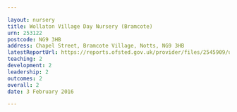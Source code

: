 ```yaml
---

layout: nursery
title: Wollaton Village Day Nursery (Bramcote)
urn: 253122
postcode: NG9 3HB
address: Chapel Street, Bramcote Village, Notts, NG9 3HB
latestReportUrl: https://reports.ofsted.gov.uk/provider/files/2545909/urn/253122.pdf
teaching: 2
development: 2
leadership: 2
outcomes: 2
overall: 2
date: 3 February 2016

---
```


